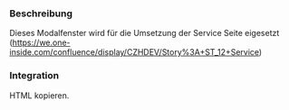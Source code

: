 ### Beschreibung
Dieses Modalfenster wird für die Umsetzung der Service Seite eigesetzt (https://we.one-inside.com/confluence/display/CZHDEV/Story%3A+ST_12+Service)


### Integration


HTML kopieren.
